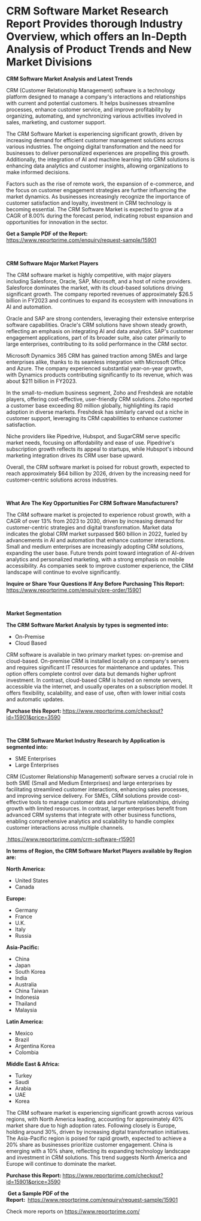<p><h1>CRM Software Market Research Report Provides thorough Industry Overview, which offers an In-Depth Analysis of Product Trends and New Market Divisions</h1></p><p><strong>CRM Software Market Analysis and Latest Trends</strong></p>
<p><p>CRM (Customer Relationship Management) software is a technology platform designed to manage a company's interactions and relationships with current and potential customers. It helps businesses streamline processes, enhance customer service, and improve profitability by organizing, automating, and synchronizing various activities involved in sales, marketing, and customer support.</p><p>The CRM Software Market is experiencing significant growth, driven by increasing demand for efficient customer management solutions across various industries. The ongoing digital transformation and the need for businesses to deliver personalized experiences are propelling this growth. Additionally, the integration of AI and machine learning into CRM solutions is enhancing data analytics and customer insights, allowing organizations to make informed decisions.</p><p>Factors such as the rise of remote work, the expansion of e-commerce, and the focus on customer engagement strategies are further influencing the market dynamics. As businesses increasingly recognize the importance of customer satisfaction and loyalty, investment in CRM technology is becoming essential. The CRM Software Market is expected to grow at a CAGR of 8.00% during the forecast period, indicating robust expansion and opportunities for innovation in the sector.</p></p>
<p><strong>Get a Sample PDF of the Report:&nbsp;</strong> <a href="https://www.reportprime.com/enquiry/request-sample/15901?utm_campaign=3009&utm_medium=2&utm_source=Github&utm_content=ia&utm_term=20032025&utm_id=crm-software">https://www.reportprime.com/enquiry/request-sample/15901</a></p>
<p>&nbsp;</p>
<p><strong>CRM Software Major Market Players</strong></p>
<p><p>The CRM software market is highly competitive, with major players including Salesforce, Oracle, SAP, Microsoft, and a host of niche providers. Salesforce dominates the market, with its cloud-based solutions driving significant growth. The company reported revenues of approximately $26.5 billion in FY2023 and continues to expand its ecosystem with innovations in AI and automation.</p><p>Oracle and SAP are strong contenders, leveraging their extensive enterprise software capabilities. Oracle's CRM solutions have shown steady growth, reflecting an emphasis on integrating AI and data analytics. SAP's customer engagement applications, part of its broader suite, also cater primarily to large enterprises, contributing to its solid performance in the CRM sector.</p><p>Microsoft Dynamics 365 CRM has gained traction among SMEs and large enterprises alike, thanks to its seamless integration with Microsoft Office and Azure. The company experienced substantial year-on-year growth, with Dynamics products contributing significantly to its revenue, which was about $211 billion in FY2023.</p><p>In the small-to-medium business segment, Zoho and Freshdesk are notable players, offering cost-effective, user-friendly CRM solutions. Zoho reported a customer base exceeding 80 million globally, highlighting its rapid adoption in diverse markets. Freshdesk has similarly carved out a niche in customer support, leveraging its CRM capabilities to enhance customer satisfaction.</p><p>Niche providers like Pipedrive, Hubspot, and SugarCRM serve specific market needs, focusing on affordability and ease of use. Pipedrive's subscription growth reflects its appeal to startups, while Hubspot's inbound marketing integration drives its CRM user base upward.</p><p>Overall, the CRM software market is poised for robust growth, expected to reach approximately $64 billion by 2026, driven by the increasing need for customer-centric solutions across industries.</p></p>
<p>&nbsp;</p>
<p><strong>What Are The Key Opportunities For CRM Software Manufacturers?</strong></p>
<p><p>The CRM software market is projected to experience robust growth, with a CAGR of over 13% from 2023 to 2030, driven by increasing demand for customer-centric strategies and digital transformation. Market data indicates the global CRM market surpassed $60 billion in 2022, fueled by advancements in AI and automation that enhance customer interactions. Small and medium enterprises are increasingly adopting CRM solutions, expanding the user base. Future trends point toward integration of AI-driven analytics and personalized marketing, with a strong emphasis on mobile accessibility. As companies seek to improve customer experience, the CRM landscape will continue to evolve significantly.</p></p>
<p><strong>Inquire or Share Your Questions If Any Before Purchasing This Report:</strong> <a href="https://www.reportprime.com/enquiry/pre-order/15901?utm_campaign=3009&utm_medium=2&utm_source=Github&utm_content=ia&utm_term=20032025&utm_id=crm-software">https://www.reportprime.com/enquiry/pre-order/15901</a></p>
<p>&nbsp;</p>
<p><strong>Market Segmentation</strong></p>
<p><strong>The CRM Software Market Analysis by types is segmented into:</strong></p>
<p><ul><li>On-Premise</li><li>Cloud Based</li></ul></p>
<p><p>CRM software is available in two primary market types: on-premise and cloud-based. On-premise CRM is installed locally on a company's servers and requires significant IT resources for maintenance and updates. This option offers complete control over data but demands higher upfront investment. In contrast, cloud-based CRM is hosted on remote servers, accessible via the internet, and usually operates on a subscription model. It offers flexibility, scalability, and ease of use, often with lower initial costs and automatic updates.</p></p>
<p><strong>Purchase this Report:&nbsp;</strong><a href="https://www.reportprime.com/checkout?id=15901&price=3590&utm_campaign=3009&utm_medium=2&utm_source=Github&utm_content=ia&utm_term=20032025&utm_id=crm-software">https://www.reportprime.com/checkout?id=15901&price=3590</a></p>
<p>&nbsp;</p>
<p><strong>The CRM Software Market Industry Research by Application is segmented into:</strong></p>
<p><ul><li>SME Enterprises</li><li>Large Enterprises</li></ul></p>
<p><p>CRM (Customer Relationship Management) software serves a crucial role in both SME (Small and Medium Enterprises) and large enterprises by facilitating streamlined customer interactions, enhancing sales processes, and improving service delivery. For SMEs, CRM solutions provide cost-effective tools to manage customer data and nurture relationships, driving growth with limited resources. In contrast, larger enterprises benefit from advanced CRM systems that integrate with other business functions, enabling comprehensive analytics and scalability to handle complex customer interactions across multiple channels.</p></p>
<p><a href="https://www.reportprime.com/crm-software-r15901?utm_campaign=3009&utm_medium=2&utm_source=Github&utm_content=ia&utm_term=20032025&utm_id=crm-software">&nbsp;https://www.reportprime.com/crm-software-r15901</a></p>
<p><strong>In terms of Region, the CRM Software Market Players available by Region are:</strong></p>
<p>
    <p> <strong> North America: </strong>
        <ul>
            <li>United States</li>
            <li>Canada</li>
        </ul>
        </p> 
    <p> <strong> Europe: </strong>
        <ul>
            <li>Germany</li>
            <li>France</li>
            <li>U.K.</li>
            <li>Italy</li>
            <li>Russia</li>
        </ul>
        </p> 
    <p> <strong> Asia-Pacific: </strong>
        <ul>
            <li>China</li>
            <li>Japan</li>
            <li>South Korea</li>
            <li>India</li>
            <li>Australia</li>
            <li>China Taiwan</li>
            <li>Indonesia</li>
            <li>Thailand</li>
            <li>Malaysia</li>
        </ul>
        </p> 
    <p> <strong> Latin America: </strong>
        <ul>
            <li>Mexico</li>
            <li>Brazil</li>
            <li>Argentina Korea</li>
            <li>Colombia</li>
        </ul>
        </p> 
    <p> <strong> Middle East & Africa: </strong>
        <ul>
            <li>Turkey</li>
            <li>Saudi</li>
            <li>Arabia</li>
            <li>UAE</li>
            <li>Korea</li>
        </ul>
    </p>
    </p>
<p><p>The CRM software market is experiencing significant growth across various regions, with North America leading, accounting for approximately 40% market share due to high adoption rates. Following closely is Europe, holding around 30%, driven by increasing digital transformation initiatives. The Asia-Pacific region is poised for rapid growth, expected to achieve a 20% share as businesses prioritize customer engagement. China is emerging with a 10% share, reflecting its expanding technology landscape and investment in CRM solutions. This trend suggests North America and Europe will continue to dominate the market.</p></p>
<p><strong>Purchase this Report: </strong><a href="https://www.reportprime.com/checkout?id=15901&price=3590&utm_campaign=3009&utm_medium=2&utm_source=Github&utm_content=ia&utm_term=20032025&utm_id=crm-software">https://www.reportprime.com/checkout?id=15901&price=3590</a></p>
<p>&nbsp;<strong>Get a Sample PDF of the Report:&nbsp;&nbsp;</strong><a href="https://www.reportprime.com/enquiry/request-sample/15901?utm_campaign=3009&utm_medium=2&utm_source=Github&utm_content=ia&utm_term=20032025&utm_id=crm-software">https://www.reportprime.com/enquiry/request-sample/15901</a></p>
<p><strong></strong></p>
<p>Check more reports on <a href="https://www.reportprime.com/?utm_campaign=3009&utm_medium=2&utm_source=Github&utm_content=ia&utm_term=20032025&utm_id=crm-software">https://www.reportprime.com/</a></p>